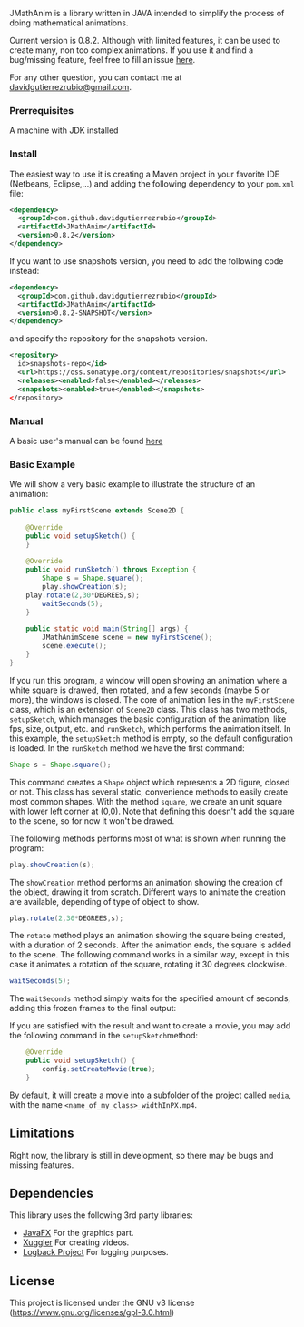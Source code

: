 JMathAnim is a library written in JAVA intended to simplify the process of doing mathematical animations. 

Current version is 0.8.2. Although with limited features, it can be used to create many, non too complex animations. If you use it and find a bug/missing feature, feel free to fill an issue [here](https://github.com/davidgutierrezrubio/jmathanim/issues).

For any other question, you can contact me at davidgutierrezrubio@gmail.com.

### Prerrequisites
A machine with JDK installed

### Install
The easiest way to use it is creating a Maven project in your favorite IDE (Netbeans, Eclipse,...) and adding the following dependency to your `pom.xml` file:
```XML
<dependency>
  <groupId>com.github.davidgutierrezrubio</groupId>
  <artifactId>JMathAnim</artifactId>
  <version>0.8.2</version>
</dependency>
```

If you want to use snapshots version, you need to add the following code instead:

```XML
<dependency>
  <groupId>com.github.davidgutierrezrubio</groupId>
  <artifactId>JMathAnim</artifactId>
  <version>0.8.2-SNAPSHOT</version>
</dependency>
```

and specify the repository for the snapshots version.
```XML
<repository>
  id>snapshots-repo</id>
  <url>https://oss.sonatype.org/content/repositories/snapshots</url>
  <releases><enabled>false</enabled></releases>
  <snapshots><enabled>true</enabled></snapshots>
</repository>
```

### Manual
A basic user's manual can be found [here](manual/index.html)

### Basic Example
We will show a very basic example to illustrate the structure of an animation:
```java
public class myFirstScene extends Scene2D {
    
    @Override
    public void setupSketch() {
    }
    
    @Override
    public void runSketch() throws Exception {
        Shape s = Shape.square();
        play.showCreation(s);
	play.rotate(2,30*DEGREES,s);
        waitSeconds(5);
    }
	
    public static void main(String[] args) {
        JMathAnimScene scene = new myFirstScene();
        scene.execute();
    }
}
```
If you run this program, a window will open showing an animation where a white square is drawed, then rotated, and a few seconds (maybe 5 or more), the windows is closed.
The core of animation lies in the `myFirstScene` class, which is an extension of `Scene2D` class. This class has two methods, `setupSketch`, which manages the basic configuration of the animation, like fps, size, output, etc. and `runSketch`, which performs the animation itself.
In this example, the `setupSketch` method is empty, so the default configuration is loaded. In the `runSketch` method we have the first command:
```java
Shape s = Shape.square();
```
This command creates a `Shape` object which represents a 2D figure, closed or not. This class has several static, convenience methods to easily create most common shapes. With the method `square`, we create an unit square with lower left corner at (0,0). Note that defining this doesn't add the square to the scene, so for now it won't be drawed.

The following methods performs most of what is shown when running the program:
```java
play.showCreation(s);
```
The `showCreation` method performs an animation showing the creation of the object, drawing it from scratch. Different ways to animate the creation are available, depending of type of object to show.
```java
play.rotate(2,30*DEGREES,s);
```
The `rotate` method plays an animation showing the square being created, with a duration of 2 seconds. After the animation ends, the square is added to the scene.
The following command works in a similar way, except in this case it animates a rotation of the square, rotating it 30 degrees clockwise.
```java
waitSeconds(5);
```
The `waitSeconds` method simply waits for the specified amount of seconds, adding this frozen frames to the final output:

If you are satisfied with the result and want to create a movie, you may add the following command in the `setupSketch`method:
```java
    @Override
    public void setupSketch() {
    	config.setCreateMovie(true);
    }
```
By default, it will create a movie into a subfolder of the project called `media`, with the name `<name_of_my_class>_widthInPX.mp4`.


## Limitations

Right now, the library is still in development, so there may be bugs and missing features.

## Dependencies

This library uses the following 3rd party libraries:

* [JavaFX](https://openjfx.io/) For the graphics part.
* [Xuggler](http://www.xuggle.com/xuggler/) For creating videos.
* [Logback Project](http://logback.qos.ch/) For logging purposes.


## License

This project is licensed under the GNU v3 license (https://www.gnu.org/licenses/gpl-3.0.html)
